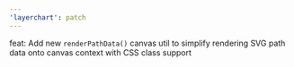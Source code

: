 ```yaml
---
'layerchart': patch
---
```


feat: Add new `renderPathData()` canvas util to simplify rendering SVG path data onto canvas context with CSS class support

